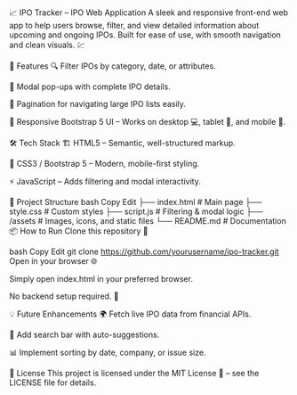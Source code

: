 📈 IPO Tracker – IPO Web Application
A sleek and responsive front-end web app to help users browse, filter, and view detailed information about upcoming and ongoing IPOs.
Built for ease of use, with smooth navigation and clean visuals. 💹

🚀 Features
🔍 Filter IPOs by category, date, or attributes.

📄 Modal pop-ups with complete IPO details.

📜 Pagination for navigating large IPO lists easily.

🎨 Responsive Bootstrap 5 UI – Works on desktop 💻, tablet 📱, and mobile 📲.

🛠️ Tech Stack
🏗 HTML5 – Semantic, well-structured markup.

🎨 CSS3 / Bootstrap 5 – Modern, mobile-first styling.

⚡ JavaScript – Adds filtering and modal interactivity.

📂 Project Structure
bash
Copy
Edit
├── index.html           # Main page
├── style.css            # Custom styles
├── script.js            # Filtering & modal logic
├── /assets              # Images, icons, and static files
└── README.md            # Documentation
📦 How to Run
Clone this repository 🛒

bash
Copy
Edit
git clone https://github.com/yourusername/ipo-tracker.git
Open in your browser 🌐

Simply open index.html in your preferred browser.

No backend setup required. 🚀

💡 Future Enhancements
🌍 Fetch live IPO data from financial APIs.

🔎 Add search bar with auto-suggestions.

📊 Implement sorting by date, company, or issue size.

📜 License
This project is licensed under the MIT License 📝 – see the LICENSE file for details.
